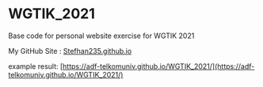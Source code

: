 # WGTIK_2021
Base code for personal website exercise for WGTIK 2021

My GitHub Site : [Stefhan235.github.io](https://stefhan235.github.io/)

example result:
[https://adf-telkomuniv.github.io/WGTIK_2021/](https://adf-telkomuniv.github.io/WGTIK_2021/)

